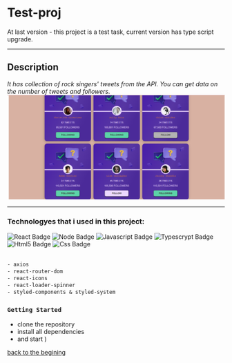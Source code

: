 <a id='suda'></a>

# Test-proj

At last version - this project is a test task, current version has type script upgrade.

___
## Description

_It has collection of rock singers' tweets from the API. You can get data on the number of tweets and followers._ 
![картинка](./src/images/testr.png)
___
### Technologyes that i used in this project:
![React Badge](https://img.shields.io/badge/react-%2300CED1?style=for-the-badge&logo=react&logoColor=black) ![Node Badge](https://img.shields.io/badge/node-%23228B22?style=for-the-badge&logo=nodedotjs&logoColor=black) ![Javascript Badge](https://img.shields.io/badge/-JavaScript-%23FFD700?style=for-the-badge&logo=Javascript&logoColor=black) ![Typescrypt Badge](https://img.shields.io/badge/TypeScript-%233178C6?style=for-the-badge&logo=typescript&logoColor=black) ![Html5 Badge](https://img.shields.io/badge/Html5-%23E34F26?style=for-the-badge&logo=html5&logoColor=black) ![Css Badge](https://img.shields.io/badge/css3-%231572B6?style=for-the-badge&logo=css3&logoColor=black)

```

- axios
- react-router-dom
- react-icons
- react-loader-spinner
- styled-components & styled-system
```

### `Getting Started`

- clone the repository
- install all dependencies
- and start )


[back to the begining](#suda)
